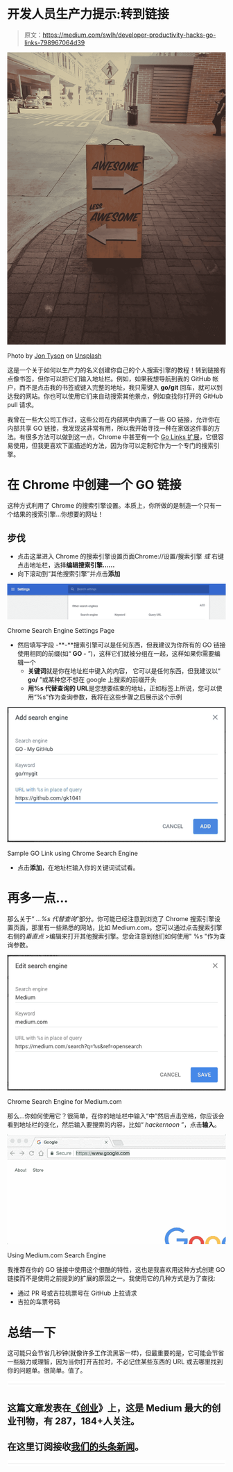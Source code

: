 # 开发人员生产力提示:转到链接

> 原文：<https://medium.com/swlh/developer-productivity-hacks-go-links-798967064d39>

![](img/1b82c72117fef9de068bb73799d392e6.png)

Photo by [Jon Tyson](https://unsplash.com/photos/82ZEOTntP8g?utm_source=unsplash&utm_medium=referral&utm_content=creditCopyText) on [Unsplash](https://unsplash.com/search/photos/go-arrow?utm_source=unsplash&utm_medium=referral&utm_content=creditCopyText)

这是一个关于如何以生产力的名义创建你自己的个人搜索引擎的教程！转到链接有点像书签，但你可以把它们输入地址栏。例如，如果我想导航到我的 GitHub 帐户，而不是点击我的书签或键入完整的地址，我只需键入 **go/git** 回车，就可以到达我的网站。你也可以使用它们来自动搜索其他景点，例如查找你打开的 GitHub pull 请求。

我曾在一些大公司工作过，这些公司在内部网中内置了一些 GO 链接，允许你在内部共享 GO 链接，我发现这非常有用，所以我开始寻找一种在家做这件事的方法。有很多方法可以做到这一点，Chrome 中甚至有一个 [Go Links 扩展](https://chrome.google.com/webstore/detail/go-links/ocieemgoaehjaodeclflofglaadepiic)，它很容易使用，但我更喜欢下面描述的方法，因为你可以定制它作为一个专门的搜索引擎。

# 在 Chrome 中创建一个 GO 链接

这种方式利用了 Chrome 的搜索引擎设置。本质上，你所做的是制造一个只有一个结果的搜索引擎…你想要的网址！

## 步伐

*   点击这里进入 Chrome 的搜索引擎设置页面Chrome://设置/搜索引擎
    *或* 右键点击地址栏，选择**编辑搜索引擎……**
*   向下滚动到“其他搜索引擎”并点击**添加**

![](img/1dcc8a999738f4eb053ad97d1d0c1cdf.png)

Chrome Search Engine Settings Page

*   然后填写字段
    -**-**搜索引擎可以是任何东西，但我建议为你所有的 GO 链接使用相同的前缀(如“ **GO -** ”)，这样它们就被分组在一起，这样如果你需要编辑一个
    - **关键词**就是你在地址栏中键入的内容， 它可以是任何东西，但我建议以“ **go/** ”或某种您不想在 google 上搜索的前缀开头
    - **用%s 代替查询的 URL**是您想要结束的地址，正如标签上所说，您可以使用“%s”作为查询参数，我将在这些步骤之后展示这个示例

![](img/29604b851e5cd55db31d74e09e9fed1e.png)

Sample GO Link using Chrome Search Engine

*   点击**添加**，在地址栏输入你的关键词试试看。

# 再多一点…

那么关于“ *…%s 代替查询*”部分。你可能已经注意到浏览了 Chrome 搜索引擎设置页面，那里有一些熟悉的网站，比如 Medium.com。您可以通过点击搜索引擎右侧的*垂直点* >编辑来打开其他搜索引擎。您会注意到他们如何使用" %s "作为查询参数。

![](img/3448ef1b8ec42757532d9a889a179fe0.png)

Chrome Search Engine for Medium.com

那么…你如何使用它？很简单，在你的地址栏中输入“中”然后点击空格，你应该会看到地址栏的变化，然后输入要搜索的内容，比如“ *hackernoon* ”，点击**输入**。

![](img/8ed54368aa4c7b2db78ec99e3d029450.png)

Using Medium.com Search Engine

我推荐在你的 GO 链接中使用这个很酷的特性，这也是我喜欢用这种方式创建 GO 链接而不是使用之前提到的扩展的原因之一。我使用它的几种方式是为了查找:

*   通过 PR 号或吉拉机票号在 GitHub 上拉请求
*   吉拉的车票号码

# 总结一下

这可能只会节省几秒钟(就像许多工作流黑客一样)，但最重要的是，它可能会节省一些脑力或理智，因为当你打开吉拉时，不必记住某些东西的 URL 或去哪里找到你的问题单。很简单。值了。

![](img/731acf26f5d44fdc58d99a6388fe935d.png)

## 这篇文章发表在[《创业](https://medium.com/swlh)》上，这是 Medium 最大的创业刊物，有 287，184+人关注。

## 在这里订阅接收[我们的头条新闻](http://growthsupply.com/the-startup-newsletter/)。

![](img/731acf26f5d44fdc58d99a6388fe935d.png)